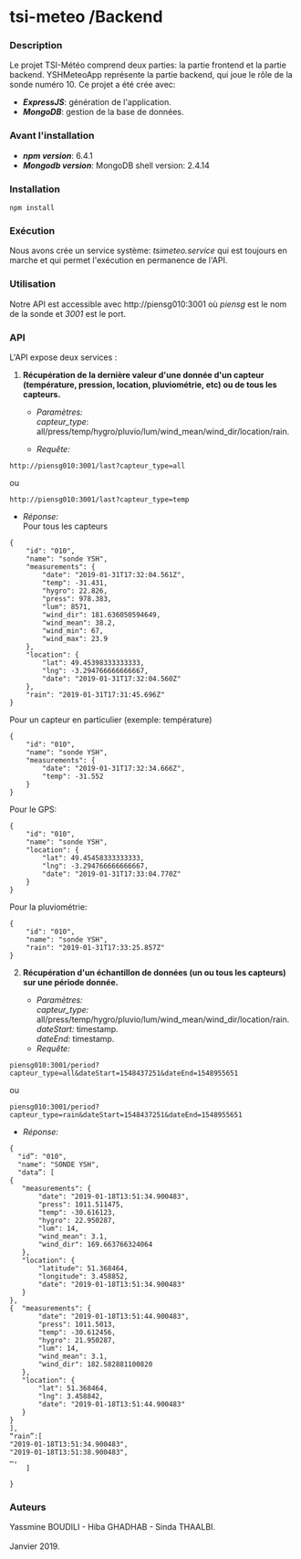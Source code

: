 # tsi-meteo /Backend 

### Description 
Le projet TSI-Météo comprend deux parties: la partie frontend et la partie backend. YSHMeteoApp représente la partie backend, qui joue le rôle de la sonde numéro 10.
Ce projet a été crée avec:
- ***ExpressJS***: génération de l'application.
- ***MongoDB***: gestion de la base de données.

### Avant l'installation
- ***npm version***: 6.4.1
- ***Mongodb version***: MongoDB shell version: 2.4.14

### Installation
```
npm install
```

### Exécution
Nous avons crée un service système: *tsimeteo.service* qui est toujours en marche et qui permet l'exécution en permanence de l'API.

### Utilisation
Notre API est accessible avec http://piensg010:3001 où *piensg* est le nom de la sonde et *3001* est le port. 

### API 
L'API expose deux services : 

1. **Récupération de la dernière valeur d'une donnée d'un capteur (température, pression, location, pluviométrie, etc) ou de tous les capteurs.**

    - _Paramètres:_       <br/>*capteur_type*: all/press/temp/hygro/pluvio/lum/wind_mean/wind_dir/location/rain.
    
    - _Requête:_
```
http://piensg010:3001/last?capteur_type=all
```
ou
```
http://piensg010:3001/last?capteur_type=temp
```
   
   - _Réponse:_
<br/>Pour tous les capteurs
```
{
    "id": "010",
    "name": "sonde YSH",
    "measurements": {
        "date": "2019-01-31T17:32:04.561Z",
        "temp": -31.431,
        "hygro": 22.826,
        "press": 978.383,
        "lum": 8571,
        "wind_dir": 181.636050594649,
        "wind_mean": 38.2,
        "wind_min": 67,
        "wind_max": 23.9
    },
    "location": {
        "lat": 49.45398333333333,
        "lng": -3.294766666666667,
        "date": "2019-01-31T17:32:04.560Z"
    },
    "rain": "2019-01-31T17:31:45.696Z"
}
```

Pour un capteur en particulier (exemple: température)
```
{
    "id": "010",
    "name": "sonde YSH",
    "measurements": {
        "date": "2019-01-31T17:32:34.666Z",
        "temp": -31.552
    }
}
```

Pour le GPS:
```
{
    "id": "010",
    "name": "sonde YSH",
    "location": {
        "lat": 49.45458333333333,
        "lng": -3.294766666666667,
        "date": "2019-01-31T17:33:04.770Z"
    }
}
```

Pour la pluviométrie:
```
{
    "id": "010",
    "name": "sonde YSH",
    "rain": "2019-01-31T17:33:25.857Z"
}
```
2. **Récupération d'un échantillon de données (un ou tous les capteurs) sur une période donnée.**

     - _Paramètres:_ 
        <br/>*capteur_type:* all/press/temp/hygro/pluvio/lum/wind_mean/wind_dir/location/rain.
        <br/>*dateStart:* timestamp.
        <br/>*dateEnd:* timestamp.
    - _Requête:_
```
piensg010:3001/period?capteur_type=all&dateStart=1548437251&dateEnd=1548955651
```
ou
```
piensg010:3001/period?capteur_type=rain&dateStart=1548437251&dateEnd=1548955651
```
   
   - _Réponse:_
```
{
  "id”: "010",
  "name": "SONDE YSH",
  "data”: [
{  
   "measurements": {
       "date": "2019-01-18T13:51:34.900483",
       "press": 1011.511475,
       "temp": -30.616123,
       "hygro": 22.950287,
       "lum": 14,
       "wind_mean": 3.1,
       "wind_dir": 169.663766324064
   },
   "location": {
       "latitude": 51.368464,
       "longitude": 3.458852,
       "date": "2019-01-18T13:51:34.900483"
   }
},
{  "measurements": {
       "date": "2019-01-18T13:51:44.900483",
       "press": 1011.5013,
       "temp": -30.612456,
       "hygro": 21.950287,
       "lum": 14,
       "wind_mean": 3.1,
       "wind_dir": 182.582881100820
   },
   "location": {
       "lat": 51.368464,
       "lng": 3.458842,
       "date": "2019-01-18T13:51:44.900483"
   }
}
],
“rain”:[
"2019-01-18T13:51:34.900483",
"2019-01-18T13:51:38.900483",
…,
    ]

}
```

### Auteurs
Yassmine BOUDILI - Hiba GHADHAB - Sinda THAALBI.  
<br/>
Janvier 2019.



